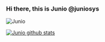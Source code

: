 ### Hi there, this is Junio @juniosys

<img src="https://komarev.com/ghpvc/?username=juniosxs&style=flat-square" alt="Junio" /><br>

[![Junio  github stats](https://github-readme-stats.vercel.app/api?username=juniosxs)](https://github.com/juniosxs)


<!--### Hi there 👋

**juniosxs/juniosxs** is a ✨ _special_ ✨ repository because its `README.md` (this file) appears on your GitHub profile.

Here are some ideas to get you started:

- 🔭 I’m currently working on ...
- 🌱 I’m currently learning ...
- 👯 I’m looking to collaborate on ...
- 🤔 I’m looking for help with ...
- 💬 Ask me about ...
- 📫 How to reach me: ...
- 😄 Pronouns: ...
- ⚡ Fun fact: ...
-->
